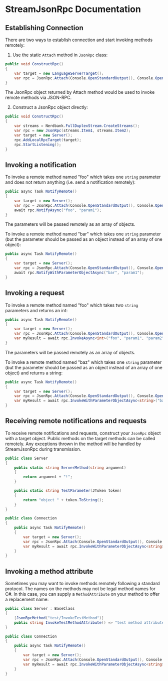 # StreamJsonRpc Documentation

## Establishing Connection
There are two ways to establish connection and start invoking methods remotely:

1. Use the static `Attach` method in `JsonRpc` class:
```csharp
public void ConstructRpc()
{
    var target = new LanguageServerTarget();
    var rpc = JsonRpc.Attach(Console.OpenStandardOutput(), Console.OpenStandardInput(), target);
}
```
The JsonRpc object returned by Attach method would be used to invoke remote methods via JSON-RPC.

2. Construct a JsonRpc object directly:
```csharp
public void ConstructRpc()
{
    var streams = Nerdbank.FullDuplexStream.CreateStreams();
    var rpc = new JsonRpc(streams.Item1, streams.Item2);
    var target = new Server();
    rpc.AddLocalRpcTarget(target);
    rpc.StartListening();
}
```

## Invoking a notification
To invoke a remote method named "foo" which takes one `string` parameter and does not return anything (i.e. send a notification remotely):
```csharp
public async Task NotifyRemote() 
{
    var target = new Server();
    var rpc = JsonRpc.Attach(Console.OpenStandardOutput(), Console.OpenStandardInput(), target);
    await rpc.NotifyAsync("foo", "param1");
}
```
The parameters will be passed remotely as an array of objects.

To invoke a remote method named "bar" which takes one `string` parameter (but the parameter should be passed as an object instead of an array of one object):
```csharp
public async Task NotifyRemote() 
{
    var target = new Server();
    var rpc = JsonRpc.Attach(Console.OpenStandardOutput(), Console.OpenStandardInput(), target);
    await rpc.NotifyWithParameterObjectAsync("bar", "param1");
}
```
## Invoking a request
To invoke a remote method named "foo" which takes two `string` parameters and returns an int:
```csharp
public async Task NotifyRemote() 
{
    var target = new Server();
    var rpc = JsonRpc.Attach(Console.OpenStandardOutput(), Console.OpenStandardInput(), target);
    var myResult = await rpc.InvokeAsync<int>("foo", "param1", "param2");
}
```
The parameters will be passed remotely as an array of objects.

To invoke a remote method named "baz" which takes one `string` parameter (but the parameter should be passed as an object instead of an array of one object) and returns a string:
```csharp
public async Task NotifyRemote() 
{
    var target = new Server();
    var rpc = JsonRpc.Attach(Console.OpenStandardOutput(), Console.OpenStandardInput(), target);
    var myResult = await rpc.InvokeWithParameterObjectAsync<string>("baz", "param1");
}
```

## Receiving remote notifications and requests
To receive remote notifications and requests, construct your `JsonRpc` object with a target object.  Public methods on the target methods can be called remotely.  Any exceptions thrown in the method will be handled by StreamJsonRpc during transmission.
```csharp
public class Server
{
    public static string ServerMethod(string argument)
    {
        return argument + "!";
    }

    public static string TestParameter(JToken token)
    {
        return "object " + token.ToString();
    }
}

public class Connection 
{
    public async Task NotifyRemote() 
    {
        var target = new Server();
        var rpc = JsonRpc.Attach(Console.OpenStandardOutput(), Console.OpenStandardInput(), target);
        var myResult = await rpc.InvokeWithParameterObjectAsync<string>("baz", "param1");
    }
}
```

## Invoking a method attribute
Sometimes you may want to invoke methods remotely following a standard protocol.  The names on the methods may not be legal method names for C#.  In this case, you can supply a `MethodAttribute` on your method to offer a replacement name:
```csharp
public class Server : BaseClass
{
    [JsonRpcMethod("test/InvokeTestMethod")]
    public string InvokeTestMethodAttribute() => "test method attribute";
}

public class Connection 
{
    public async Task NotifyRemote() 
    {
        var target = new Server();
        var rpc = JsonRpc.Attach(Console.OpenStandardOutput(), Console.OpenStandardInput(), target);
        var myResult = await rpc.InvokeWithParameterObjectAsync<string>("test/InvokeTestMethod");
    }
}
```